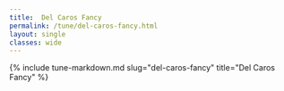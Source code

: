 ```yaml
---
title:  Del Caros Fancy
permalink: /tune/del-caros-fancy.html
layout: single
classes: wide
---
```

{% include tune-markdown.md slug="del-caros-fancy" title="Del Caros Fancy" %}
